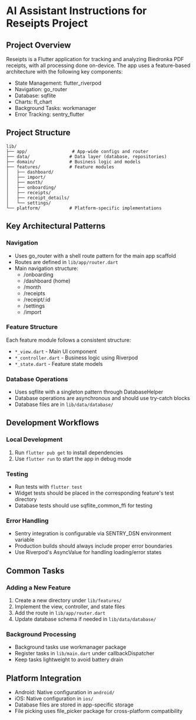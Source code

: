# AI Assistant Instructions for Reseipts Project

## Project Overview
Reseipts is a Flutter application for tracking and analyzing Biedronka PDF receipts, with all processing done on-device. The app uses a feature-based architecture with the following key components:

- State Management: flutter_riverpod
- Navigation: go_router
- Database: sqflite
- Charts: fl_chart
- Background Tasks: workmanager
- Error Tracking: sentry_flutter

## Project Structure
```
lib/
├── app/                 # App-wide configs and router
├── data/               # Data layer (database, repositories)
├── domain/             # Business logic and models
├── features/           # Feature modules
│   ├── dashboard/      
│   ├── import/         
│   ├── month/          
│   ├── onboarding/     
│   ├── receipts/       
│   ├── receipt_details/
│   └── settings/       
└── platform/           # Platform-specific implementations
```

## Key Architectural Patterns

### Navigation
- Uses go_router with a shell route pattern for the main app scaffold
- Routes are defined in `lib/app/router.dart`
- Main navigation structure:
  - /onboarding
  - /dashboard (home)
  - /month
  - /receipts
  - /receipt/:id
  - /settings
  - /import

### Feature Structure
Each feature module follows a consistent structure:
- `*_view.dart` - Main UI component
- `*_controller.dart` - Business logic using Riverpod
- `*_state.dart` - Feature state models

### Database Operations
- Uses sqflite with a singleton pattern through DatabaseHelper
- Database operations are asynchronous and should use try-catch blocks
- Database files are in `lib/data/database/`

## Development Workflows

### Local Development
1. Run `flutter pub get` to install dependencies
2. Use `flutter run` to start the app in debug mode

### Testing
- Run tests with `flutter test`
- Widget tests should be placed in the corresponding feature's test directory
- Database tests should use sqflite_common_ffi for testing

### Error Handling
- Sentry integration is configurable via SENTRY_DSN environment variable
- Production builds should always include proper error boundaries
- Use Riverpod's AsyncValue for handling loading/error states

## Common Tasks

### Adding a New Feature
1. Create a new directory under `lib/features/`
2. Implement the view, controller, and state files
3. Add the route in `lib/app/router.dart`
4. Update database schema if needed in `lib/data/database/`

### Background Processing
- Background tasks use workmanager package
- Register tasks in `lib/main.dart` under callbackDispatcher
- Keep tasks lightweight to avoid battery drain

## Platform Integration
- Android: Native configuration in `android/`
- iOS: Native configuration in `ios/`
- Database files are stored in app-specific storage
- File picking uses file_picker package for cross-platform compatibility
